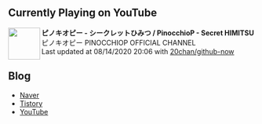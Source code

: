## Currently Playing on YouTube

[<img align="left" height="65" src="https://yt3.ggpht.com/a/AATXAJzS0Hxvoq0cRr53ig6OUKHQ3cUz4V9Nn1frb8U57Q=s88-c-k-c0xffffffff-no-nd-rj">](https://www.youtube.com/channel/UCMMBGMjrrWcRZmG_lW4jC-Q)

**ピノキオピー - シークレットひみつ / PinocchioP - Secret HIMITSU**  
ピノキオピー PINOCCHIOP OFFICIAL CHANNEL  
Last updated at 08/14/2020 20:06 with [20chan/github-now](https://github.com/20chan/github-now)

## Blog

- [Naver](http://blog.naver.com/neurowhai)
- [Tistory](http://neurowhai.tistory.com/)
- [YouTube](https://www.youtube.com/channel/UCB_v1xU6laBHOeH6z4L-Mtw)
